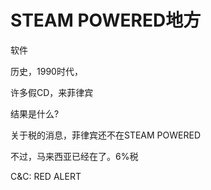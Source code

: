 # STEAM POWERED地方

软件

历史，1990时代，

许多假CD，来菲律宾

结果是什么?

关于税的消息，菲律宾还不在STEAM POWERED

不过，马来西亚已经在了。6%税

C&C: RED ALERT


